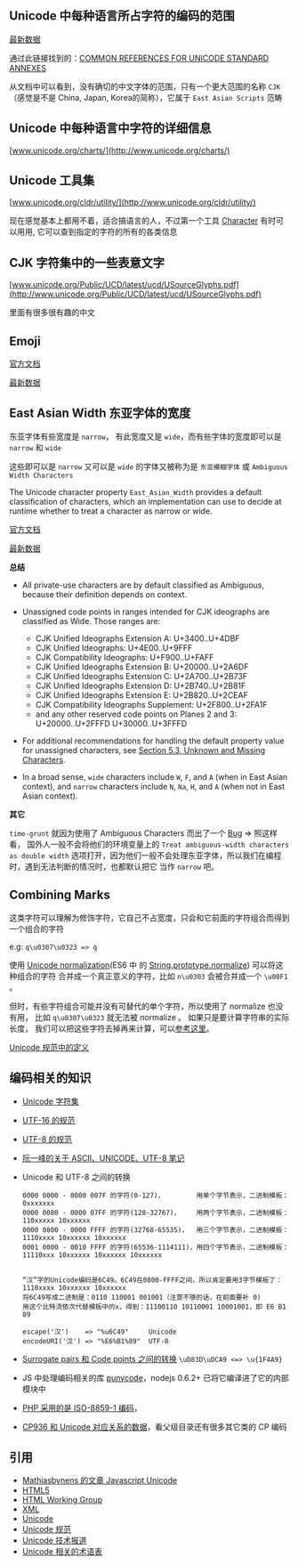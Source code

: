 
## Unicode 中每种语言所占字符的编码的范围

[最新数据](http://www.unicode.org/Public/UCD/latest/ucd/Blocks.txt)


通过此链接找到的：[COMMON REFERENCES FOR UNICODE STANDARD ANNEXES](http://www.unicode.org/reports/tr41/tr41-17.html)

从文档中可以看到，没有确切的中文字体的范围，只有一个更大范围的名称 `CJK`（感觉是不是
China, Japan, Korea的简称），它属于 `East Asian Scripts` 范畴


## Unicode 中每种语言中字符的详细信息

[www.unicode.org/charts/](http://www.unicode.org/charts/)


## Unicode 工具集

[www.unicode.org/cldr/utility/](http://www.unicode.org/cldr/utility/)

现在感觉基本上都用不着，适合搞语言的人，不过第一个工具 
[Character](http://www.unicode.org/cldr/utility/character.jsp) 有时可以用用,
它可以查到指定的字符的所有的各类信息


## CJK 字符集中的一些表意文字

[www.unicode.org/Public/UCD/latest/ucd/USourceGlyphs.pdf](http://www.unicode.org/Public/UCD/latest/ucd/USourceGlyphs.pdf)

里面有很多很有趣的中文

## Emoji

[官方文档](http://www.unicode.org/reports/tr51/)

[最新数据](http://www.unicode.org/Public/emoji/latest/emoji-data.txt)


## East Asian Width 东亚字体的宽度

东亚字体有些宽度是 `narrow`， 有此宽度又是 `wide`，而有些字体的宽度即可以是 `narrow` 和 `wide`

这些即可以是 `narrow` 又可以是 `wide` 的字体又被称为是 `东亚模糊字体` 或 `Ambiguous Width Characters`

The Unicode character property `East_Asian_Width` provides a default 
classification of characters, which an implementation can use to 
decide at runtime whether to treat a character as narrow or wide.

[官方文档](http://unicode.org/reports/tr11/)

[最新数据](http://www.unicode.org/Public/UCD/latest/ucd/EastAsianWidth.txt)



**总结**

* All private-use characters are by default classified as Ambiguous, because their definition depends on context.

* Unassigned code points in ranges intended for CJK ideographs are classified as Wide. Those ranges are:

  - CJK Unified Ideographs Extension A:       U+3400..U+4DBF
  - CJK Unified Ideographs:                   U+4E00..U+9FFF
  - CJK Compatibility Ideographs:             U+F900..U+FAFF
  - CJK Unified Ideographs Extension B:      U+20000..U+2A6DF
  - CJK Unified Ideographs Extension C:      U+2A700..U+2B73F
  - CJK Unified Ideographs Extension D:      U+2B740..U+2B81F
  - CJK Unified Ideographs Extension E:      U+2B820..U+2CEAF
  - CJK Compatibility Ideographs Supplement: U+2F800..U+2FA1F
  - and any other reserved code points on Planes 2 and 3:   U+20000..U+2FFFD  U+30000..U+3FFFD

* For additional recommendations for handling the default property value for unassigned characters, see [Section 5.3, Unknown and Missing Characters](http://www.unicode.org/versions/Unicode8.0.0/ch05.pdf).

* In a broad sense, `wide` characters include `W`, `F`, and `A` (when in East Asian context), and `narrow` characters include `N`, `Na`, `H`, and `A` (when not in East Asian context).

**其它**

`time-grunt` 就因为使用了 Ambiguous Characters 而出了一个 
[Bug](https://github.com/sindresorhus/time-grunt/issues/52) => 照这样看，
国外人一般不会将他们的环境变量上的 `Treat ambiguous-width characters as double width` 
选项打开，因为他们一般不会处理东亚字体，所以我们在编程时，遇到无法判断的情况时，也都默认把它
当作 `narrow` 吧。


## Combining Marks

这类字符可以理解为修饰字符，它自己不占宽度，只会和它前面的字符组合而得到一个组合的字符

e.g: `q\u0307\u0323 => q̣̇`

使用 [Unicode normalization](http://unicode.org/reports/tr15/)(ES6 中
的 [String.prototype.normalize](http://git.io/unorm)) 可以将这种组合的字符
合并成一个真正意义的字符，比如 `n\u0303` 会被合并成一个 `\u00F1` 。

但时，有些字符组合可能并没有可替代的单个字符，所以使用了 normalize 也没有用，
比如 `q\u0307\u0323` 就无法被 normalize 。 如果只是要计算字符串的实际长度，
我们可以把这些字符去掉再来计算，可以[参考这里](https://mathiasbynens.be/notes/javascript-unicode#accounting-for-other-combining-marks)。

[Unicode 规范中的定义](http://www.unicode.org/versions/Unicode7.0.0/ch03.pdf#G30602)


## 编码相关的知识

* [Unicode 字符集](http://en.wikibooks.org/wiki/Unicode/Character_reference/0000-0FFF)
* [UTF-16 的规范](https://tools.ietf.org/html/rfc2781)
* [UTF-8 的规范](https://tools.ietf.org/html/rfc2279)
* [阮一峰的关于 ASCII、UNICODE、UTF-8 笔记](http://www.ruanyifeng.com/blog/2007/10/ascii_unicode_and_utf-8.html)
* Unicode 和 UTF-8 之间的转换
  
  ```
  0000 0000 - 0000 007F 的字符(0-127)，        用单个字节表示，二进制模板：0xxxxxxx
  0000 0080 - 0000 07FF 的字符(128-32767)，    用两个字节表示，二进制模板：110xxxxx 10xxxxxx
  0000 0800 - 0000 FFFF 的字符(32768-65535)，  用三个字节表示，二进制模板：1110xxxx 10xxxxxx 10xxxxxx
  0001 0000 - 0010 FFFF 的字符(65536-1114111)，用四个字节表示，二进制模板：11110xxx 10xxxxxx 10xxxxxx 10xxxxxx


  “汉”字的Unicode编码是6C49。6C49在0800-FFFF之间，所以肯定要用3字节模板了：1110xxxx 10xxxxxx 10xxxxxx
  将6C49写成二进制是：0110 110001 001001（注意不够的话，在前面要补 0)
  用这个比特流依次代替模板中的x，得到：11100110 10110001 10001001，即 E6 B1 89

  escape('汉')    => "%u6C49"     Unicode
  encodeURI('汉') => "%E6%B1%89"  UTF-8
  ```


* [Surrogate pairs 和 Code points 之间的转换](https://mathiasbynens.be/notes/javascript-encoding#surrogate-pairs) `\uD83D\uDCA9 <=> \u{1F4A9}`
* JS 中处理编码相关的库 [punycode](https://github.com/bestiejs/punycode.js)，nodejs 0.6.2+ 已将它编译进了它的内部模块中
* [PHP 采用的是 ISO-8859-1 编码](http://flourishlib.com/docs/UTF-8)，
* [CP936 和 Unicode 对应关系的数据](http://www.unicode.org/Public/MAPPINGS/VENDORS/MICSFT/WINDOWS/CP936.TXT)，看父级目录还有很多其它类的 CP 编码


## 引用

* [Mathiasbynens 的文章 Javascript Unicode](https://mathiasbynens.be/notes/javascript-unicode)
* [HTML5](http://www.w3.org/TR/html5/)
* [HTML Working Group](http://www.w3.org/html/wg/)
* [XML](http://www.w3.org/TR/xml/)
* [Unicode](http://www.unicode.org/)
* [Unicode 规范](http://www.unicode.org/versions/latest/)
* [Unicode 技术报道](http://www.unicode.org/reports/)
* [Unicode 相关的术语表](http://www.unicode.org/glossary/)
